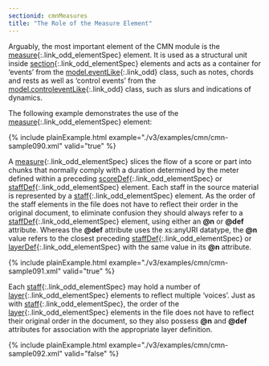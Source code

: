 ```yaml
---
sectionid: cmnMeasures
title: "The Role of the Measure Element"
---
```




Arguably, the most important element of the CMN module is the [measure](/v3/elements/measure.html){:.link_odd_elementSpec}
element. It is used as a structural unit inside [section](/v3/elements/section.html){:.link_odd_elementSpec} elements and
acts as a container for ‘events’ from the [model.eventLike](/v3/model-classes/model.eventLike.html){:.link_odd} class, such as notes, chords and rests as well as
‘control events’ from the [model.controleventLike](/v3/model-classes/model.controleventLike.html){:.link_odd} class, such as slurs and indications of dynamics.

The following example demonstrates the use of the [measure](/v3/elements/measure.html){:.link_odd_elementSpec}
element:

{% include plainExample.html example="./v3/examples/cmn/cmn-sample090.xml" valid="true" %}


A [measure](/v3/elements/measure.html){:.link_odd_elementSpec} slices the flow of a score or part into chunks that
normally comply with a duration determined by the meter defined within a preceding
[scoreDef](/v3/elements/scoreDef.html){:.link_odd_elementSpec} or [staffDef](/v3/elements/staffDef.html){:.link_odd_elementSpec} element. Each staff in the
source material is represented by a [staff](/v3/elements/staff.html){:.link_odd_elementSpec} element. As the order of the
staff elements in the file does not have to reflect their order in the original document,
to
eliminate confusion they should always refer to a [staffDef](/v3/elements/staffDef.html){:.link_odd_elementSpec} element,
using either an **@n** or **@def** attribute. Whereas the **@def**
attribute uses the xs:anyURI datatype, the **@n** value refers to the
closest preceding [staffDef](/v3/elements/staffDef.html){:.link_odd_elementSpec} or [layerDef](/v3/elements/layerDef.html){:.link_odd_elementSpec} with the
same value in its **@n** attribute.

{% include plainExample.html example="./v3/examples/cmn/cmn-sample091.xml" valid="true" %}


Each [staff](/v3/elements/staff.html){:.link_odd_elementSpec} may hold a number of [layer](/v3/elements/layer.html){:.link_odd_elementSpec} elements
to reflect multiple ‘voices’. Just as with [staff](/v3/elements/staff.html){:.link_odd_elementSpec},
the order of the [layer](/v3/elements/layer.html){:.link_odd_elementSpec} elements in the file does not have to reflect
their original order in the document, so they also possess **@n** and **@def**
attributes for association with the appropriate layer definition.

{% include plainExample.html example="./v3/examples/cmn/cmn-sample092.xml" valid="false" %}

